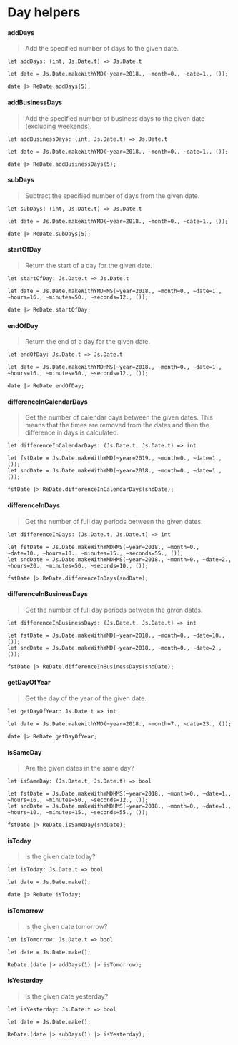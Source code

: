 # Day helpers

#### addDays

> Add the specified number of days to the given date.

`let addDays: (int, Js.Date.t) => Js.Date.t`

```reason
let date = Js.Date.makeWithYMD(~year=2018., ~month=0., ~date=1., ());

date |> ReDate.addDays(5);
```

#### addBusinessDays

> Add the specified number of business days to the given date (excluding weekends).

`let addBusinessDays: (int, Js.Date.t) => Js.Date.t`

```reason
let date = Js.Date.makeWithYMD(~year=2018., ~month=0., ~date=1., ());

date |> ReDate.addBusinessDays(5);
```

#### subDays

> Subtract the specified number of days from the given date.

`let subDays: (int, Js.Date.t) => Js.Date.t`

```reason
let date = Js.Date.makeWithYMD(~year=2018., ~month=0., ~date=1., ());

date |> ReDate.subDays(5);
```

#### startOfDay

> Return the start of a day for the given date.

`let startOfDay: Js.Date.t => Js.Date.t`

```reason
let date = Js.Date.makeWithYMDHMS(~year=2018., ~month=0., ~date=1., ~hours=16., ~minutes=50., ~seconds=12., ());

date |> ReDate.startOfDay;
```

#### endOfDay

> Return the end of a day for the given date.

`let endOfDay: Js.Date.t => Js.Date.t`

```reason
let date = Js.Date.makeWithYMDHMS(~year=2018., ~month=0., ~date=1., ~hours=16., ~minutes=50., ~seconds=12., ());

date |> ReDate.endOfDay;
```

#### differenceInCalendarDays

> Get the number of calendar days between the given dates. This means that the times are removed from the dates and then the difference in days is calculated.

`let differenceInCalendarDays: (Js.Date.t, Js.Date.t) => int`

```reason
let fstDate = Js.Date.makeWithYMD(~year=2019., ~month=0., ~date=1., ());
let sndDate = Js.Date.makeWithYMD(~year=2018., ~month=0., ~date=1., ());

fstDate |> ReDate.differenceInCalendarDays(sndDate);
```

#### differenceInDays

> Get the number of full day periods between the given dates.

`let differenceInDays: (Js.Date.t, Js.Date.t) => int`

```reason
let fstDate = Js.Date.makeWithYMDHMS(~year=2018., ~month=0., ~date=10., ~hours=10., ~minutes=15., ~seconds=55., ());
let sndDate = Js.Date.makeWithYMDHMS(~year=2018., ~month=0., ~date=2., ~hours=20., ~minutes=50., ~seconds=10., ());

fstDate |> ReDate.differenceInDays(sndDate);
```

#### differenceInBusinessDays

> Get the number of full day periods between the given dates.

`let differenceInBusinessDays: (Js.Date.t, Js.Date.t) => int`

```reason
let fstDate = Js.Date.makeWithYMD(~year=2018., ~month=0., ~date=10., ());
let sndDate = Js.Date.makeWithYMD(~year=2018., ~month=0., ~date=2., ());

fstDate |> ReDate.differenceInBusinessDays(sndDate);
```

#### getDayOfYear

> Get the day of the year of the given date.

`let getDayOfYear: Js.Date.t => int`

```reason
let date = Js.Date.makeWithYMD(~year=2018., ~month=7., ~date=23., ());

date |> ReDate.getDayOfYear;
```

#### isSameDay

> Are the given dates in the same day?

`let isSameDay: (Js.Date.t, Js.Date.t) => bool`

```reason
let fstDate = Js.Date.makeWithYMDHMS(~year=2018., ~month=0., ~date=1., ~hours=16., ~minutes=50., ~seconds=12., ());
let sndDate = Js.Date.makeWithYMDHMS(~year=2018., ~month=0., ~date=1., ~hours=10., ~minutes=15., ~seconds=55., ());

fstDate |> ReDate.isSameDay(sndDate);
```

#### isToday

> Is the given date today?

`let isToday: Js.Date.t => bool`

```reason
let date = Js.Date.make();

date |> ReDate.isToday;
```

#### isTomorrow

> Is the given date tomorrow?

`let isTomorrow: Js.Date.t => bool`

```reason
let date = Js.Date.make();

ReDate.(date |> addDays(1) |> isTomorrow);
```

#### isYesterday

> Is the given date yesterday?

`let isYesterday: Js.Date.t => bool`

```reason
let date = Js.Date.make();

ReDate.(date |> subDays(1) |> isYesterday);
```
